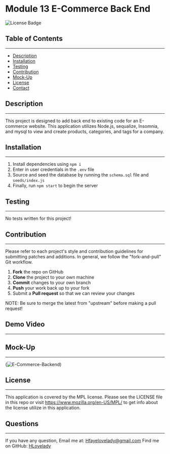 # Module 13 E-Commerce Back End
![License Badge](https://shields.io/badge/license-MIT-green)
## Table of Contents
------------
- [Description](#description)
- [Installation](#installation)
- [Testing](#testing)
- [Contribution](#contribution)
- [Mock-Up](#mock-Up)
- [License](#license)
- [Contact](#contact)

## Description
------------
This project is designed to add back end to existing code for an E-commerce website. This application utilizes Node.js, sequalize, Insomnia, and mysql to view and create products, categories, and tags for a company.

## Installation
------------
 1. Install dependencies using ``` npm i ``` 
 2. Enter in user credentials in the  ``` .env ``` file
 3. Source and seed the database by running the ``` schema.sql ``` file and ``` seeds/index.js ```
 4. Finally, run ``` npm start ``` to begin the server

## Testing
------------
No tests written for this project!

## Contribution
------------

Please refer to each project's style and contribution guidelines for submitting patches and additions. In general, we follow the "fork-and-pull" Git workflow.

 1. **Fork** the repo on GitHub
 2. **Clone** the project to your own machine
 3. **Commit** changes to your own branch
 4. **Push** your work back up to your fork
 5. Submit a **Pull request** so that we can review your changes

NOTE: Be sure to merge the latest from "upstream" before making a pull request!

## Demo Video
------------

## Mock-Up
------------
(![E-Commerce-Backend](./assets/))

## License
------------
This application is covered by the MPL license. Please see the LICENSE file in this repo or visit https://www.mozilla.org/en-US/MPL/ to get info about the license utilize in this application.


## Questions
------------
If you have any question, Email me at: Hfayelovelady@gmail.com 
Find me on GitHub: [HLovelady](https://github.com/HLovelady)
